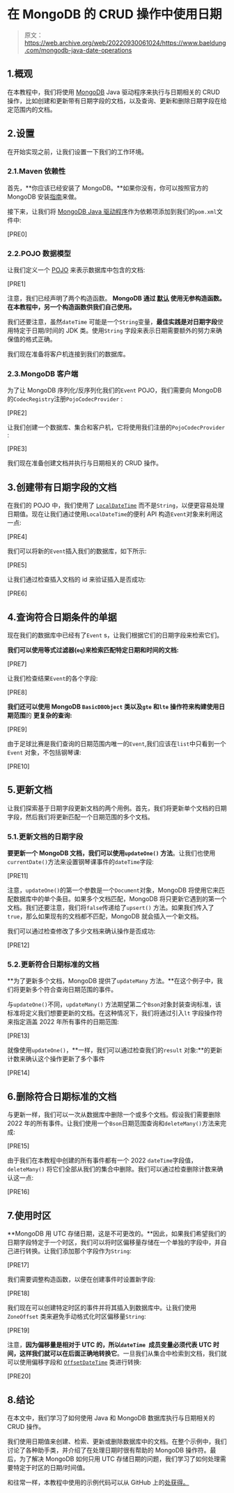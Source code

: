 # 在 MongoDB 的 CRUD 操作中使用日期

> 原文：<https://web.archive.org/web/20220930061024/https://www.baeldung.com/mongodb-java-date-operations>

## 1.概观

在本教程中，我们将使用 [MongoDB](/web/20220821031626/https://www.baeldung.com/java-mongodb) Java 驱动程序来执行与日期相关的 CRUD 操作，比如创建和更新带有日期字段的文档，以及查询、更新和删除日期字段在给定范围内的文档。

## 2.设置

在开始实现之前，让我们设置一下我们的工作环境。

### 2.1.Maven 依赖性

首先，**你应该已经安装了 MongoDB。**如果你没有，你可以按照官方的 MongoDB 安装[指南](https://web.archive.org/web/20220821031626/https://www.mongodb.com/docs/manual/administration/install-community/)来做。

接下来，让我们将 [MongoDB Java 驱动程序](https://web.archive.org/web/20220821031626/https://mvnrepository.com/artifact/org.mongodb/mongodb-driver-sync)作为依赖项添加到我们的`pom.xml`文件中:

[PRE0]

### 2.2.POJO 数据模型

让我们定义一个 [POJO](/web/20220821031626/https://www.baeldung.com/java-pojo-class) 来表示数据库中包含的文档:

[PRE1]

注意，我们已经声明了两个构造函数。 ****MongoDB 通过** [**默认**](https://web.archive.org/web/20220821031626/https://www.mongodb.com/docs/drivers/java/sync/current/fundamentals/data-formats/pojo-customization/#pojos-without-no-argument-constructors) 使用无参构造函数。在本教程中，另一个构造函数供我们自己使用。**

我们还要注意，虽然`dateTime` 可能是一个`String`变量，**最佳实践是对日期字段**使用特定于日期/时间的 JDK 类。使用`String` 字段来表示日期需要额外的努力来确保值的格式正确。

我们现在准备将客户机连接到我们的数据库。

### 2.3.MongoDB 客户端

为了让 MongoDB 序列化/反序列化我们的`Event` POJO，我们需要向 MongoDB 的`CodecRegistry`注册`PojoCodecProvider` :

[PRE2]

让我们创建一个数据库、集合和客户机，它将使用我们注册的`PojoCodecProvider` :

[PRE3]

我们现在准备创建文档并执行与日期相关的 CRUD 操作。

## 3.创建带有日期字段的文档

在我们的 POJO 中，我们使用了 [`LocalDateTime`](/web/20220821031626/https://www.baeldung.com/java-8-date-time-intro) 而不是`String`，以便更容易处理日期值。现在让我们通过使用`LocalDateTime`的便利 API 构造`Event`对象来利用这一点:

[PRE4]

我们可以将新的`Event`插入我们的数据库，如下所示:

[PRE5]

让我们通过检查插入文档的 id 来验证插入是否成功:

[PRE6]

## 4.查询符合日期条件的单据

现在我们的数据库中已经有了`Event` s，让我们根据它们的日期字段来检索它们。

**我们可以使用等式过滤器(`eq`)来检索匹配特定日期和时间的文档:**

[PRE7]

让我们检查结果`Event`的各个字段:

[PRE8]

**我们还可以使用 MongoDB `BasicDBObject` 类以及`gte` 和`lte` 操作符来构建使用日期范围**的 **更复杂的查询:**

[PRE9]

由于足球比赛是我们查询的日期范围内唯一的`Event`,我们应该在`list`中只看到一个`Event` 对象，不包括钢琴课:

[PRE10]

## 5.更新文档

让我们探索基于日期字段更新文档的两个用例。首先，我们将更新单个文档的日期字段，然后我们将更新匹配一个日期范围的多个文档。

### 5.1.**更新文档的日期字段**

**要更新一个 MongoDB 文档，我们可以使用`updateOne()` 方法**。让我们也使用`currentDate()`方法来设置钢琴课事件的`dateTime`字段:

[PRE11]

注意，`updateOne()`的第一个参数是一个`Document`对象，MongoDB 将使用它来匹配数据库中的单个条目。如果多个文档匹配，MongoDB 将只更新它遇到的第一个文档。我们还要注意，我们将`false`传递给了`upsert()` 方法。如果我们传入了`true`，那么如果现有的文档都不匹配，MongoDB 就会插入一个新文档。

我们可以通过检查修改了多少文档来确认操作是否成功:

[PRE12]

### 5.2.更新符合日期标准的文档

**为了更新多个文档，MongoDB 提供了`updateMany` 方法。**在这个例子中，我们将更新多个符合查询日期范围的事件。

与`updateOne()`不同，`updateMany()` 方法期望第二个`Bson`对象封装查询标准，该标准将定义我们想要更新的文档。在这种情况下，我们将通过引入`lt` 字段操作符来指定涵盖 2022 年所有事件的日期范围:

[PRE13]

就像使用`updateOne()`，**一样，我们可以通过检查我们的`result` 对象:**的更新计数来确认这个操作更新了多个事件

[PRE14]

## 6.删除符合日期标准的文档

与更新一样，我们可以一次从数据库中删除一个或多个文档。假设我们需要删除 2022 年的所有事件。让我们使用一个`Bson`日期范围查询和`deleteMany()`方法来完成:

[PRE15]

由于我们在本教程中创建的所有事件都有一个 2022 `dateTime`字段值，`deleteMany()` 将它们全部从我们的集合中删除。我们可以通过检查删除计数来确认这一点:

[PRE16]

## 7.使用时区

**MongoDB 用 UTC 存储日期，这是不可更改的。**因此，如果我们希望我们的日期字段特定于一个时区，我们可以将时区偏移量存储在一个单独的字段中，并自己进行转换。让我们添加那个字段作为`String`:

[PRE17]

我们需要调整构造函数，以便在创建事件时设置新字段:

[PRE18]

我们现在可以创建特定时区的事件并将其插入到数据库中。让我们使用`ZoneOffset` 类来避免手动格式化时区偏移量`String`:

[PRE19]

注意，**因为偏移量是相对于 UTC 的，所以`dateTime `成员变量必须代表 UTC 时间，这样我们就可以在后面正确地转换它**。一旦我们从集合中检索到文档，我们就可以使用偏移字段和 [`OffsetDateTime`](/web/20220821031626/https://www.baeldung.com/java-8-date-time-intro) 类进行转换:

[PRE20]

## 8.结论

在本文中，我们学习了如何使用 Java 和 MongoDB 数据库执行与日期相关的 CRUD 操作。

我们使用日期值来创建、检索、更新或删除数据库中的文档。在整个示例中，我们讨论了各种助手类，并介绍了在处理日期时很有帮助的 MongoDB 操作符。最后，为了解决 MongoDB 如何只用 UTC 存储日期的问题，我们学习了如何处理需要特定于时区的日期/时间值。

和往常一样，本教程中使用的示例代码可以从 GitHub 上的[处获得。](https://web.archive.org/web/20220821031626/https://github.com/eugenp/tutorials/tree/master/persistence-modules/java-mongodb-queries)